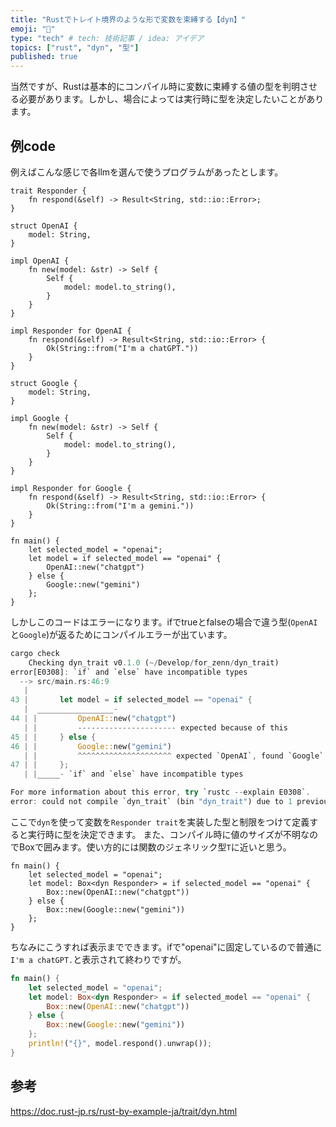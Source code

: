 ```yaml
---
title: "Rustでトレイト境界のような形で変数を束縛する【dyn】"
emoji: "🧮"
type: "tech" # tech: 技術記事 / idea: アイデア
topics: ["rust", "dyn", "型"]
published: true
---
```


当然ですが、Rustは基本的にコンパイル時に変数に束縛する値の型を判明させる必要があります。しかし、場合によっては実行時に型を決定したいことがあります。

## 例code

例えばこんな感じで各llmを選んで使うプログラムがあったとします。

```rust: main.rs
trait Responder {
    fn respond(&self) -> Result<String, std::io::Error>;
}

struct OpenAI {
    model: String,
}

impl OpenAI {
    fn new(model: &str) -> Self {
        Self {
            model: model.to_string(),
        }
    }
}

impl Responder for OpenAI {
    fn respond(&self) -> Result<String, std::io::Error> {
        Ok(String::from("I'm a chatGPT."))
    }
}

struct Google {
    model: String,
}

impl Google {
    fn new(model: &str) -> Self {
        Self {
            model: model.to_string(),
        }
    }
}

impl Responder for Google {
    fn respond(&self) -> Result<String, std::io::Error> {
        Ok(String::from("I'm a gemini."))
    }
}

fn main() {
    let selected_model = "openai";
    let model = if selected_model == "openai" {
        OpenAI::new("chatgpt")
    } else {
        Google::new("gemini")
    };
}
```

しかしこのコードはエラーになります。ifでtrueとfalseの場合で違う型(`OpenAI`と`Google`)が返るためにコンパイルエラーが出ています。

```rust
cargo check
    Checking dyn_trait v0.1.0 (~/Develop/for_zenn/dyn_trait)
error[E0308]: `if` and `else` have incompatible types
  --> src/main.rs:46:9
   |
43 |       let model = if selected_model == "openai" {
   |  _________________-
44 | |         OpenAI::new("chatgpt")
   | |         ---------------------- expected because of this
45 | |     } else {
46 | |         Google::new("gemini")
   | |         ^^^^^^^^^^^^^^^^^^^^^ expected `OpenAI`, found `Google`
47 | |     };
   | |_____- `if` and `else` have incompatible types

For more information about this error, try `rustc --explain E0308`.
error: could not compile `dyn_trait` (bin "dyn_trait") due to 1 previous error
```

ここで`dyn`を使って変数を`Responder trait`を実装した型と制限をつけて定義すると実行時に型を決定できます。
また、コンパイル時に値のサイズが不明なのでBoxで囲みます。使い方的には関数のジェネリック型`T`に近いと思う。

```rust: main.rs main()
fn main() {
    let selected_model = "openai";
    let model: Box<dyn Responder> = if selected_model == "openai" {
        Box::new(OpenAI::new("chatgpt"))
    } else {
        Box::new(Google::new("gemini"))
    };
}
```

ちなみにこうすれば表示までできます。ifで"openai"に固定しているので普通に`I'm a chatGPT.`と表示されて終わりですが。

```rust
fn main() {
    let selected_model = "openai";
    let model: Box<dyn Responder> = if selected_model == "openai" {
        Box::new(OpenAI::new("chatgpt"))
    } else {
        Box::new(Google::new("gemini"))
    };
    println!("{}", model.respond().unwrap());
}
```

## 参考

https://doc.rust-jp.rs/rust-by-example-ja/trait/dyn.html
